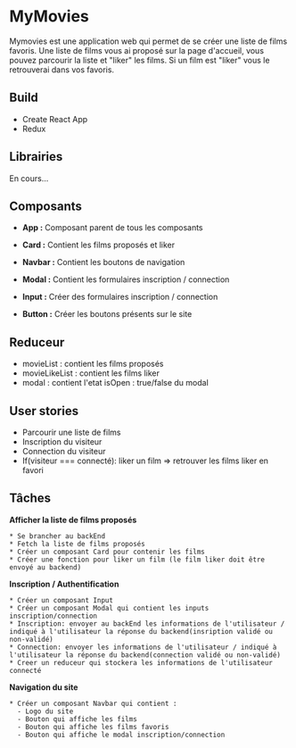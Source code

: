 # MyMovies

  Mymovies est une application web qui permet de se créer une liste de films favoris.
  Une liste de films vous ai proposé sur la page d'accueil, vous pouvez parcourir la liste
  et "liker" les films. Si un film est "liker" vous le retrouverai dans vos favoris.

## Build
  * Create React App
  * Redux


## Librairies

  En cours...


## Composants

  * **App :** Composant parent de tous les composants

  * **Card :**  Contient les films proposés et liker

  * **Navbar :** Contient les boutons de navigation

  * **Modal :** Contient les formulaires inscription / connection

  * **Input :** Créer des formulaires inscription / connection

  * **Button :** Créer les boutons présents sur le site


## Reduceur

  * movieList : contient les films proposés
  * movieLikeList : contient les films liker
  * modal : contient l'etat isOpen : true/false du modal


## User stories

  * Parcourir une liste de films
  * Inscription du visiteur
  * Connection du visiteur
  * If(visiteur === connecté): liker un film => retrouver les films liker en favori


## Tâches

  **Afficher la liste de films proposés**  

    * Se brancher au backEnd  
    * Fetch la liste de films proposés  
    * Créer un composant Card pour contenir les films  
    * Créer une fonction pour liker un film (le film liker doit être envoyé au backend)  

  **Inscription / Authentification**  

    * Créer un composant Input  
    * Créer un composant Modal qui contient les inputs inscription/connection  
    * Inscription: envoyer au backEnd les informations de l'utilisateur / indiqué à l'utilisateur la réponse du backend(insription validé ou non-validé)    
    * Connection: envoyer les informations de l'utilisateur / indiqué à l'utilisateur la réponse du backend(connection validé ou non-validé)  
    * Creer un reduceur qui stockera les informations de l'utilisateur connecté

  **Navigation du site**  
  
    * Créer un composant Navbar qui contient :
      - Logo du site
      - Bouton qui affiche les films
      - Bouton qui affiche les films favoris
      - Bouton qui affiche le modal inscription/connection
